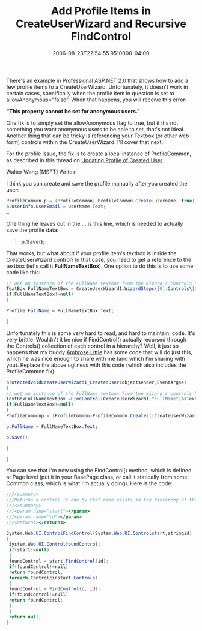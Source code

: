 ﻿---
title: Add Profile Items in CreateUserWizard and Recursive FindControl
date: "2006-08-23T22:54:55.9510000-04:00"
description: There's an example in Professional ASP.NET 2.0 that shows how to
featuredImage: /img/default-post-image.jpg
---

There's an example in Professional ASP.NET 2.0 that shows how to add a few profile items to a CreateUserWizard. Unfortunately, it doesn't work in certain cases, specifically when the profile item in question is set to allowAnonymous="false". When that happens, you will receive this error:

**"This property cannot be set for anonymous users."**

One fix is to simply set the allowAnonymous flag to true, but if it's not something you want anonymous users to be able to set, that's not ideal. Another thing that can be tricky is referencing your Textbox (or other web form) controls within the CreateUserWizard. I'll cover that next.

For the profile issue, the fix is to create a local instance of ProfileCommon, as described in this thread on [Updating Profile of Created User](http://aspalliance.com/groups/microsoft_public_dotnet_framework/ng-395881_Update_Profile_of_Created_User.aspx).

Walter Wang \[MSFT] Writes:

I think you can create and save the profile manually after you created the user:

```csharp
ProfileCommon p = (ProfileCommon) ProfileCommon.Create(username, true);
p.UserInfo.UserEmail = UserName.Text;
…
```

One thing he leaves out in the … is this line, which is needed to actually save the profile data:

> **p.Save();**

That works, but what about if your profile item's textbox is inside the CreateUserWizard control? In that case, you need to get a reference to the textbox (let's call it **FullNameTextBox**). One option to do this is to use some code like this:

```csharp
// get an instance of the FullName textbox from the wizard's controls hierarchy.
TextBox FullNameTextBox = CreateUserWizard1.WizardSteps\[0].Controls\[0].Controls\[0].Controls\[0].Controls\[0].FindControl("FullName")asTextBox;
if(FullNameTextBox!=null)
{

Profile.FullName = FullNameTextBox.Text;

}
```

Unfortunately this is some very hard to read, and hard to maintain, code. It's very brittle. Wouldn't it be nice if FindControl() actually recursed through the Controls() collection of each control in a hierarchy? Well, it just so happens that my buddy [Ambrose Little](http://dotnettemplar.net/) has some code that will do just this, which he was nice enough to share with me (and which I'm sharing with you). Replace the above ugliness with this code (which also includes the ProfileCommon fix):

```csharp
protectedvoidCreateUserWizard1_CreatedUser(objectsender,EventArgse)
{
// get an instance of the FullName textbox from the wizard's controls hierarchy.
TextBoxFullNameTextBox =FindControl(CreateUserWizard1,"FullName")asTextBox;
if(FullNameTextBox!=null)
{
ProfileCommonp = (ProfileCommon)ProfileCommon.Create(((CreateUserWizard)sender).UserName,true);

p.FullName = FullNameTextBox.Text;

p.Save();

}

}
```

You can see that I'm now using the FindControl() method, which is defined at Page level (put it in your BasePage class, or call it statically from some Common class, which is what I'm actually doing). Here is the code:

```csharp
///<summary>
///Returns a control if one by that name exists in the hierarchy of the controls collection of the start control
///</summary>
///<param name="start"></param>
///<param name="id"></param>
///<returns></returns>

System.Web.UI.ControlFindControl(System.Web.UI.Controlstart,stringid)
{
 System.Web.UI.ControlfoundControl;
 if(start!=null)
 {
 foundControl = start.FindControl(id);
 if(foundControl!=null)
 return foundControl;
 foreach(Controlcinstart.Controls)
 {
 foundControl = FindControl(c, id);
 if(foundControl!=null)
 return foundControl;
 }
 }
 return null;
}
```


